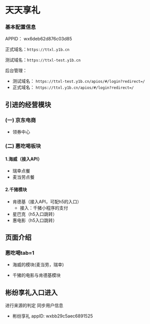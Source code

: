 # 天天享礼
### 基本配置信息
APPID： wx6deb62d876c03d85

正式域名：`https://ttxl.y1b.cn`

测试域名：`https://ttxl-test.y1b.cn`

后台管理：
- 测试域名： `https://ttxl-test.y1b.cn/apios/#/login?redirect=/`
- 正式域名： `https://ttxl.y1b.cn/apios/#/login?redirect=/`
## 引进的经营模块

### (一) 京东电商
- 领券中心
### (二) 惠吃喝板块

#### 1.海威（接入API）
 - 瑞幸点餐
 - 麦当劳点餐
#### 2.千猪模块

- 肯德基（接入API，可配h5的入口）
    - 接入：千猪小程序的支付
- 星巴克（h5入口跳转）
- 惠电影（h5入口跳转）

## 页面介绍

### 惠吃喝tab=1

- 海威的模块(麦当劳，瑞幸)

- 千猪的电影与肯德基模块

## 彬纷享礼入口进入

进行来源的判定 同步用户信息
- 彬纷享礼 appID: wxbb29c5aec6891525
